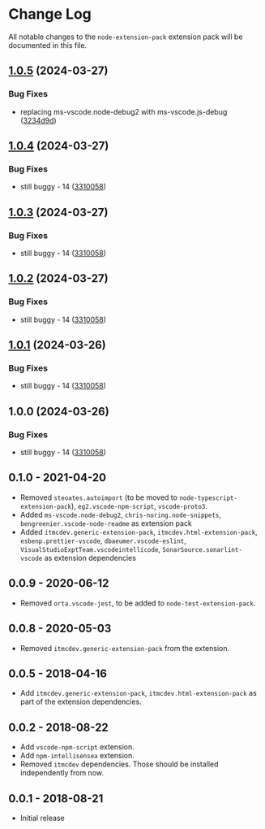 # Change Log

All notable changes to the `node-extension-pack` extension pack will be documented in this file.

## [1.0.5](https://github.com/ITMCdev/vscode-extensions/compare/node-extension-pack-v1.0.4...node-extension-pack-v1.0.5) (2024-03-27)


### Bug Fixes

* replacing ms-vscode.node-debug2 with ms-vscode.js-debug ([3234d9d](https://github.com/ITMCdev/vscode-extensions/commit/3234d9df42c79fc724bc2b8afd88b5b3a2fb0f24))

## [1.0.4](https://github.com/ITMCdev/vscode-extensions/compare/node-extension-pack-v1.0.3...node-extension-pack-v1.0.4) (2024-03-27)


### Bug Fixes

* still buggy - 14 ([3310058](https://github.com/ITMCdev/vscode-extensions/commit/3310058b0fa82ef15cbcb983946897a2c09a98f6))

## [1.0.3](https://github.com/ITMCdev/vscode-extensions/compare/node-extension-pack-v1.0.2...node-extension-pack-v1.0.3) (2024-03-27)


### Bug Fixes

* still buggy - 14 ([3310058](https://github.com/ITMCdev/vscode-extensions/commit/3310058b0fa82ef15cbcb983946897a2c09a98f6))

## [1.0.2](https://github.com/ITMCdev/vscode-extensions/compare/node-extension-pack-v1.0.1...node-extension-pack-v1.0.2) (2024-03-27)


### Bug Fixes

* still buggy - 14 ([3310058](https://github.com/ITMCdev/vscode-extensions/commit/3310058b0fa82ef15cbcb983946897a2c09a98f6))

## [1.0.1](https://github.com/ITMCdev/vscode-extensions/compare/node-extension-pack-v1.0.0...node-extension-pack-v1.0.1) (2024-03-26)


### Bug Fixes

* still buggy - 14 ([3310058](https://github.com/ITMCdev/vscode-extensions/commit/3310058b0fa82ef15cbcb983946897a2c09a98f6))

## 1.0.0 (2024-03-26)


### Bug Fixes

* still buggy - 14 ([3310058](https://github.com/ITMCdev/vscode-extensions/commit/3310058b0fa82ef15cbcb983946897a2c09a98f6))

## 0.1.0 - 2021-04-20

- Removed `steoates.autoimport` (to be moved to `node-typescript-extension-pack`), `eg2.vscode-npm-script`, `vscode-proto3`.
- Added `ms-vscode.node-debug2`, `chris-noring.node-snippets`, `bengreenier.vscode-node-readme` as extension pack
- Added `itmcdev.generic-extension-pack`, `itmcdev.html-extension-pack`, `esbenp.prettier-vscode`, `dbaeumer.vscode-eslint`, `VisualStudioExptTeam.vscodeintellicode`, `SonarSource.sonarlint-vscode` as extension dependencies

## 0.0.9 - 2020-06-12

- Removed `orta.vscode-jest`, to be added to `node-test-extension-pack`.

## 0.0.8 - 2020-05-03

- Removed `itmcdev.generic-extension-pack` from the extension.

## 0.0.5 - 2018-04-16

- Add `itmcdev.generic-extension-pack`, `itmcdev.html-extension-pack` as part of the extension dependencies.

## 0.0.2 - 2018-08-22

- Add `vscode-npm-script` extension.
- Add `npm-intellisensea` extension.
- Removed `itmcdev` dependencies. Those should be installed independently from now.

## 0.0.1 - 2018-08-21

- Initial release
